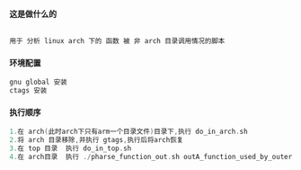 #### 这是做什么的
```c

用于 分析 linux arch 下的 函数 被 非 arch 目录调用情况的脚本

```


#### 环境配置
```c
gnu global 安装
ctags 安装

```


#### 执行顺序
```c
1.在 arch(此时arch下只有arm一个目录文件)目录下,执行 do_in_arch.sh
2.将 arch 目录移除,并执行 gtags,执行后将arch恢复
3.在 top 目录  执行 do_in_top.sh
4.在 arch目录  执行 ./pharse_function_out.sh outA_function_used_by_outer.txt 和 ./pharse_macro_out.sh  outA_macro_used_by_outer.txt


```
